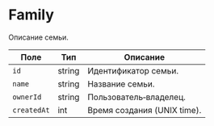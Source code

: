 # Family

Описание семьи.

| Поле        | Тип    | Описание                         |
|-------------|--------|----------------------------------|
| `id`        | string | Идентификатор семьи.             |
| `name`      | string | Название семьи.                  |
| `ownerId`   | string | Пользователь‑владелец.           |
| `createdAt` | int    | Время создания (UNIX time).      |


